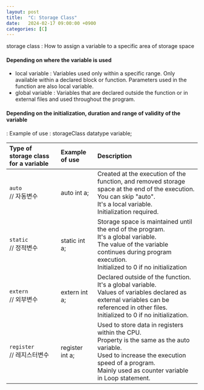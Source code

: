 ```yaml
---
layout: post
title:  "C: Storage Class"
date:   2024-02-17 09:00:00 +0900
categories: [C]
---
```


storage class : How to assign a variable to a specific area of storage space   
   
#### Depending on where the variable is used   
 - local variable : Variables used only within a specific range. Only available within a declared block or function. Parameters used in the function are also local variable.   
 - global variable : Variables that are declared outside the function or in external files and used throughout the program.   
   
#### Depending on the initialization, duration and range of validity of the variable   
 : Example of use : storageClass datatype variable;   
   
|Type of storage class for a variable|Example of use|Description|
|:---|:---|:---|
|`auto`<br />// 자동변수|auto int a;|Created at the execution of the function, and removed storage space at the end of the execution.<br />You can skip "auto".<br />It's a local variable.<br />Initialization required.|
|`static`<br />// 정적변수|static int a;|Storage space is maintained until the end of the program.<br />It's a global variable.<br />The value of the variable continues during program execution.<br />Initialized to 0 if no initialization|
|`extern`<br />// 외부변수|extern int a;|Declared outside of the function.<br />It's a global variable.<br />Values of variables declared as external variables can be referenced in other files.<br />Initialized to 0 if no initialization.|
|`register`<br />// 레지스터변수|register int a;|Used to store data in registers within the CPU.<br />Property is the same as the auto variable.<br />Used to increase the execution speed of a program.<br />Mainly used as counter variable in Loop statement.|
